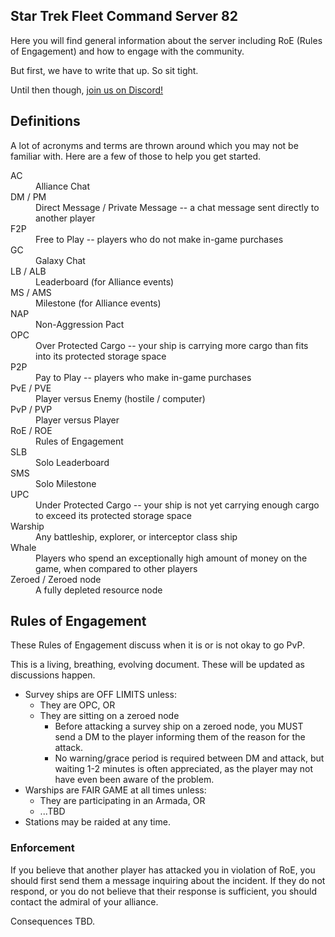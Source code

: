 ## Star Trek Fleet Command Server 82

Here you will find general information about the server including RoE (Rules of Engagement) and how to engage with the community.

But first, we have to write that up. So sit tight.

Until then though, [join us on Discord!](https://discord.gg/n37bsdvM9d)

## Definitions

A lot of acronyms and terms are thrown around which you may not be familiar with. Here are a few of those to help you get started.

<dl>
  <dt>AC</dt>
  <dd>Alliance Chat</dd>
  <dt>DM / PM</dt>
  <dd>Direct Message / Private Message -- a chat message sent directly to another player</dd>
  <dt>F2P</dt>
  <dd>Free to Play -- players who do not make in-game purchases</dd>
  <dt>GC</dt>
  <dd>Galaxy Chat</dd>
  <dt>LB / ALB</dt>
  <dd>Leaderboard (for Alliance events)</dd>
  <dt>MS / AMS</dt>
  <dd>Milestone (for Alliance events)</dd>
  <dt>NAP</dt>
  <dd>Non-Aggression Pact</dd>
  <dt>OPC</dt>
  <dd>Over Protected Cargo -- your ship is carrying more cargo than fits into its protected storage space</dd>
  <dt>P2P</dt>
  <dd>Pay to Play -- players who make in-game purchases</dd>
  <dt>PvE / PVE</dt>
  <dd>Player versus Enemy (hostile / computer)</dd>
  <dt>PvP / PVP</dt>
  <dd>Player versus Player</dd>
  <dt>RoE / ROE</dt>
  <dd>Rules of Engagement</dd>
  <dt>SLB</dt>
  <dd>Solo Leaderboard</dd>
  <dt>SMS</dt>
  <dd>Solo Milestone</dd>
  <dt>UPC</dt>
  <dd>Under Protected Cargo -- your ship is not yet carrying enough cargo to exceed its protected storage space</dd>
  <dt>Warship</dt>
  <dd>Any battleship, explorer, or interceptor class ship</dd>
  <dt>Whale</dt>
  <dd>Players who spend an exceptionally high amount of money on the game, when compared to other players</dd>
  <dt>Zeroed / Zeroed node</dt>
  <dd>A fully depleted resource node</dd>
</dl>

## Rules of Engagement

These Rules of Engagement discuss when it is or is not okay to go PvP.

This is a living, breathing, evolving document. These will be updated as discussions happen.

* Survey ships are OFF LIMITS unless:
  * They are OPC, OR
  * They are sitting on a zeroed node
    * Before attacking a survey ship on a zeroed node, you MUST send a DM to the player informing them of the reason for the attack.
    * No warning/grace period is required between DM and attack, but waiting 1-2 minutes is often appreciated, as the player may not have even been aware of the problem.
* Warships are FAIR GAME at all times unless:
  * They are participating in an Armada, OR
  * ...TBD
* Stations may be raided at any time.

### Enforcement

If you believe that another player has attacked you in violation of RoE, you should first send them a message inquiring about the incident. If they do not respond, or you do not believe that their response is sufficient, you should contact the admiral of your alliance.

Consequences TBD.
